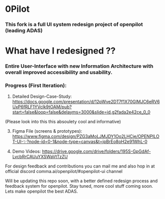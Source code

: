 

# 0Pilot
### This fork is a full UI system redesign project of openpilot (leading ADAS)

# What have I redesigned ??
### Entire User-Interface with new Information Architecture with overall improved accessibility and usability.


### Progress (First Iteration):
1. Detailed Design-Case-Study:
https://docs.google.com/presentation/d/12pWve2DT7f1X70GlMJC6eRV6UxP6fRLF1YVclk9tOAM/pub?start=false&loop=false&delayms=3000&slide=id.g2fada2e42ce_0_0

(Please look into this this absoulety cool and informative)

3. Figma File (screens & prototypes):
https://www.figma.com/design/PZG3aMoLJMJDY1Oo2LHCje/OPENPILOT-UI-✨?node-id=0-1&node-type=canvas&t=ipBrEo8oH2e91WhL-0

5. Demo Videos:
https://drive.google.com/drive/folders/195S-GpGdAf-LvcbRrCAUuYXSWaVtTzZU

For design feedback and contributions you can mail me and also hop in at official discord comma.ai/openpilot/#openpilot-ui channel 

Will be updating this repo soon, with a better defined redesign process and feedback system for openpilot. 
Stay tuned, more cool stuff coming soon. 
Lets make openpilot the best ADAS.
